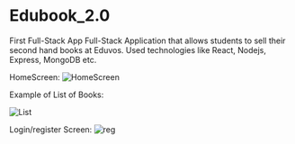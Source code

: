 # Edubook_2.0
First Full-Stack App
Full-Stack Application that allows students to sell their second hand books at Eduvos. 
Used technologies like React, Nodejs, Express, MongoDB etc.

HomeScreen:
![HomeScreen](https://github.com/gustavvdwalt17/Edubook_2.0/assets/99323516/3383471f-62b2-49f0-8180-114821b847f6)

Example of List of Books:

![List](https://github.com/gustavvdwalt17/Edubook_2.0/assets/99323516/268af1fd-fdb8-4de5-b748-f9f4f5abde15)

Login/register Screen:
![reg](https://github.com/gustavvdwalt17/Edubook_2.0/assets/99323516/6c0d6730-676a-49ee-b022-42f26fd4019f)

